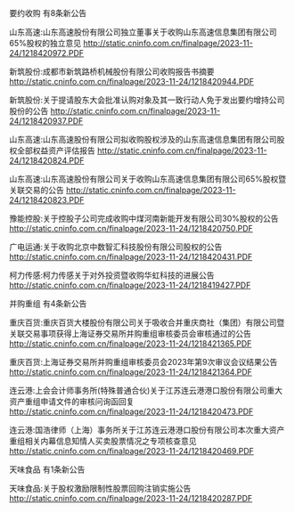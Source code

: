 要约收购 有8条新公告 

山东高速:山东高速股份有限公司独立董事关于收购山东高速信息集团有限公司65%股权的独立意见 http://static.cninfo.com.cn/finalpage/2023-11-24/1218420972.PDF 

新筑股份:成都市新筑路桥机械股份有限公司收购报告书摘要 http://static.cninfo.com.cn/finalpage/2023-11-24/1218420944.PDF 

新筑股份:关于提请股东大会批准认购对象及其一致行动人免于发出要约增持公司股份的公告 http://static.cninfo.com.cn/finalpage/2023-11-24/1218420937.PDF 

山东高速:山东高速股份有限公司拟收购股权涉及的山东高速信息集团有限公司股权全部权益资产评估报告 http://static.cninfo.com.cn/finalpage/2023-11-24/1218420824.PDF 

山东高速:山东高速股份有限公司关于收购山东高速信息集团有限公司65%股权暨关联交易的公告 http://static.cninfo.com.cn/finalpage/2023-11-24/1218420823.PDF 

豫能控股:关于控股子公司完成收购中煤河南新能开发有限公司30%股权的公告 http://static.cninfo.com.cn/finalpage/2023-11-24/1218420750.PDF 

广电运通:关于收购北京中数智汇科技股份有限公司股权的公告 http://static.cninfo.com.cn/finalpage/2023-11-24/1218420431.PDF 

柯力传感:柯力传感关于对外投资暨收购华虹科技的进展公告 http://static.cninfo.com.cn/finalpage/2023-11-24/1218419427.PDF 

并购重组 有4条新公告 

重庆百货:重庆百货大楼股份有限公司关于吸收合并重庆商社（集团）有限公司暨关联交易事项获得上海证券交易所并购重组审核委员会审核通过的公告 http://static.cninfo.com.cn/finalpage/2023-11-24/1218421365.PDF 

重庆百货:上海证券交易所并购重组审核委员会2023年第9次审议会议结果公告 http://static.cninfo.com.cn/finalpage/2023-11-24/1218421364.PDF 

连云港:上会会计师事务所(特殊普通合伙)关于江苏连云港港口股份有限公司重大资产重组申请文件的审核问询函回复 http://static.cninfo.com.cn/finalpage/2023-11-24/1218420473.PDF 

连云港:国浩律师（上海）事务所关于江苏连云港港口股份有限公司本次重大资产重组相关内幕信息知情人买卖股票情况之专项核查意见 http://static.cninfo.com.cn/finalpage/2023-11-24/1218420469.PDF 

天味食品 有1条新公告 

天味食品:关于股权激励限制性股票回购注销实施公告 http://static.cninfo.com.cn/finalpage/2023-11-24/1218420287.PDF 

